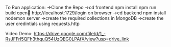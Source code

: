 To Run application:
->Clone the Repo
->cd frontend 
          npm install
          npm run build
          open http://localhost:1729/login on browser
->cd backend
	npm install
	nodemon server
->create the required collections in MongoDB
->create the user credintials using requests.http

Video Demo:
https://drive.google.com/file/d/1_-RsJFFrl5QFh3thquQ54UzQEG0LPAfX/view?usp=drive_link

